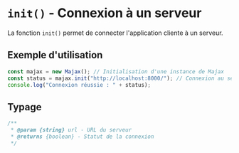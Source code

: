 # `init()` - Connexion à un serveur

La fonction `init()` permet de connecter l'application cliente à un serveur.

## Exemple d'utilisation

```js
const majax = new Majax(); // Initialisation d'une instance de Majax
const status = majax.init("http://localhost:8000/"); // Connexion au serveur
console.log("Connexion réussie : " + status);
```

## Typage

```js
/**
 * @param {string} url - URL du serveur
 * @returns {boolean} - Statut de la connexion
 */
```
